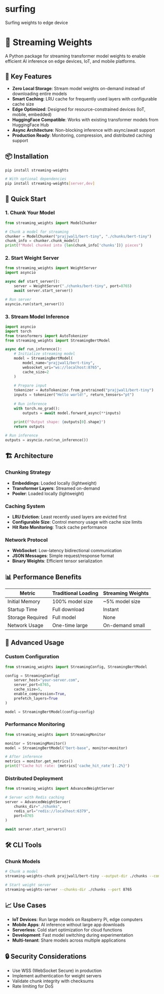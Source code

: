 # surfing
Surfing weights to edge device

# 🌊 Streaming Weights

A Python package for streaming transformer model weights to enable efficient AI inference on edge devices, IoT, and mobile platforms.

## 🚀 Key Features

- **Zero Local Storage**: Stream model weights on-demand instead of downloading entire models
- **Smart Caching**: LRU cache for frequently used layers with configurable cache size
- **Edge Optimized**: Designed for resource-constrained devices (IoT, mobile, embedded)
- **HuggingFace Compatible**: Works with existing transformer models from HuggingFace Hub
- **Async Architecture**: Non-blocking inference with async/await support
- **Production Ready**: Monitoring, compression, and distributed caching support

## 📦 Installation

```bash
pip install streaming-weights

# With optional dependencies
pip install streaming-weights[server,dev]
```

## 🔧 Quick Start

### 1. Chunk Your Model

```python
from streaming_weights import ModelChunker

# Chunk a model for streaming
chunker = ModelChunker("prajjwal1/bert-tiny", "./chunks/bert-tiny")
chunk_info = chunker.chunk_model()
print(f"Model chunked into {len(chunk_info['chunks'])} pieces")
```

### 2. Start Weight Server

```python
from streaming_weights import WeightServer
import asyncio

async def start_server():
    server = WeightServer("./chunks/bert-tiny", port=8765)
    await server.start_server()

# Run server
asyncio.run(start_server())
```

### 3. Stream Model Inference

```python
import asyncio
import torch
from transformers import AutoTokenizer
from streaming_weights import StreamingBertModel

async def run_inference():
    # Initialize streaming model
    model = StreamingBertModel(
        model_name="prajjwal1/bert-tiny",
        websocket_uri="ws://localhost:8765",
        cache_size=2
    )
    
    # Prepare input
    tokenizer = AutoTokenizer.from_pretrained("prajjwal1/bert-tiny")
    inputs = tokenizer("Hello world!", return_tensors="pt")
    
    # Run inference
    with torch.no_grad():
        outputs = await model.forward_async(**inputs)
    
    print(f"Output shape: {outputs[0].shape}")
    return outputs

# Run inference
outputs = asyncio.run(run_inference())
```

## 🏗️ Architecture

### Chunking Strategy
- **Embeddings**: Loaded locally (lightweight)
- **Transformer Layers**: Streamed on-demand
- **Pooler**: Loaded locally (lightweight)

### Caching System
- **LRU Eviction**: Least recently used layers are evicted first
- **Configurable Size**: Control memory usage with cache size limits
- **Hit Rate Monitoring**: Track cache performance

### Network Protocol
- **WebSocket**: Low-latency bidirectional communication
- **JSON Messages**: Simple request/response format
- **Binary Weights**: Efficient tensor serialization

## 📊 Performance Benefits

| Metric | Traditional Loading | Streaming Weights |
|--------|-------------------|------------------|
| Initial Memory | 100% model size | ~5% model size |
| Startup Time | Full download | Instant |
| Storage Required | Full model | None |
| Network Usage | One-time large | On-demand small |

## 🔧 Advanced Usage

### Custom Configuration

```python
from streaming_weights import StreamingConfig, StreamingBertModel

config = StreamingConfig(
    server_host="your-server.com",
    server_port=8765,
    cache_size=5,
    enable_compression=True,
    prefetch_layers=True
)

model = StreamingBertModel(config=config)
```

### Performance Monitoring

```python
from streaming_weights import StreamingMonitor

monitor = StreamingMonitor()
model = StreamingBertModel("bert-base", monitor=monitor)

# After inference
metrics = monitor.get_metrics()
print(f"Cache hit rate: {metrics['cache_hit_rate']:.2%}")
```

### Distributed Deployment

```python
from streaming_weights import AdvancedWeightServer

# Server with Redis caching
server = AdvancedWeightServer(
    chunks_dir="./chunks",
    redis_url="redis://localhost:6379",
    port=8765
)

await server.start_servers()
```

## 🛠️ CLI Tools

### Chunk Models
```bash
# Chunk a model
streaming-weights-chunk prajjwal1/bert-tiny --output-dir ./chunks --compress

# Start weight server
streaming-weights-server --chunks-dir ./chunks --port 8765
```

## 📈 Use Cases

- **IoT Devices**: Run large models on Raspberry Pi, edge computers
- **Mobile Apps**: AI inference without large app downloads
- **Serverless**: Cold start optimization for cloud functions
- **Development**: Fast model switching during experimentation
- **Multi-tenant**: Share models across multiple applications

## 🔒 Security Considerations

- Use WSS (WebSocket Secure) in production
- Implement authentication for weight servers
- Validate chunk integrity with checksums
- Rate limiting for DoS